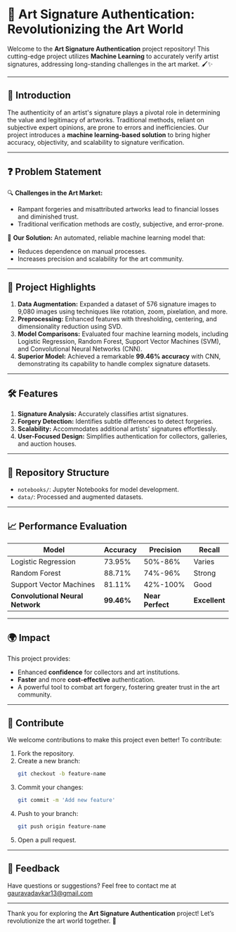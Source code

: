 # 🎨 Art Signature Authentication: Revolutionizing the Art World

Welcome to the **Art Signature Authentication** project repository! This cutting-edge project utilizes **Machine Learning** to accurately verify artist signatures, addressing long-standing challenges in the art market. 🖌️✨

---

## 🌟 **Introduction**

The authenticity of an artist's signature plays a pivotal role in determining the value and legitimacy of artworks. Traditional methods, reliant on subjective expert opinions, are prone to errors and inefficiencies. Our project introduces a **machine learning-based solution** to bring higher accuracy, objectivity, and scalability to signature verification.

---

## ❓ **Problem Statement**

🔍 **Challenges in the Art Market:**
- Rampant forgeries and misattributed artworks lead to financial losses and diminished trust.
- Traditional verification methods are costly, subjective, and error-prone.

🌟 **Our Solution:**
An automated, reliable machine learning model that:
- Reduces dependence on manual processes.
- Increases precision and scalability for the art community.

---

## 🚀 **Project Highlights**

1. **Data Augmentation:** Expanded a dataset of 576 signature images to 9,080 images using techniques like rotation, zoom, pixelation, and more.
2. **Preprocessing:** Enhanced features with thresholding, centering, and dimensionality reduction using SVD.
3. **Model Comparisons:** Evaluated four machine learning models, including Logistic Regression, Random Forest, Support Vector Machines (SVM), and Convolutional Neural Networks (CNN).
4. **Superior Model:** Achieved a remarkable **99.46% accuracy** with CNN, demonstrating its capability to handle complex signature datasets.

---

## 🛠️ **Features**

1. **Signature Analysis:** Accurately classifies artist signatures.
2. **Forgery Detection:** Identifies subtle differences to detect forgeries.
3. **Scalability:** Accommodates additional artists' signatures effortlessly.
4. **User-Focused Design:** Simplifies authentication for collectors, galleries, and auction houses.

---

## 📂 **Repository Structure**

- `notebooks/`: Jupyter Notebooks for model development.
- `data/`: Processed and augmented datasets.

---

## 📈 **Performance Evaluation**

| Model                | Accuracy  | Precision  | Recall  |
|----------------------|-----------|------------|---------|
| Logistic Regression  | 73.95%   | 50%-86%    | Varies  |
| Random Forest        | 88.71%   | 74%-96%    | Strong  |
| Support Vector Machines | 81.11% | 42%-100%   | Good    |
| **Convolutional Neural Network** | **99.46%** | **Near Perfect** | **Excellent** |

---

## 🌍 **Impact**

This project provides:
- Enhanced **confidence** for collectors and art institutions.
- **Faster** and more **cost-effective** authentication.
- A powerful tool to combat art forgery, fostering greater trust in the art community.

---

## 📢 **Contribute**

We welcome contributions to make this project even better! To contribute:
1. Fork the repository.
2. Create a new branch:
   ```bash
   git checkout -b feature-name
   ```
3. Commit your changes:
   ```bash
   git commit -m 'Add new feature'
   ```
4. Push to your branch:
   ```bash
   git push origin feature-name
   ```
5. Open a pull request.

---

## 💬 **Feedback**

Have questions or suggestions? Feel free to contact me at gauravadavkar13@gmail.com

---

Thank you for exploring the **Art Signature Authentication** project! Let’s revolutionize the art world together. 🎉

